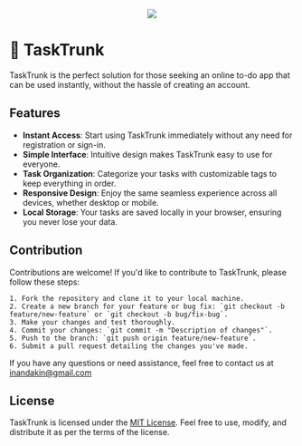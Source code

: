 <p align="center">
  <img src="https://i.imgur.com/6Zgynca.png">
</p>

# 📝 TaskTrunk

TaskTrunk is the perfect solution for those seeking an online to-do app that can be used instantly, without the hassle of creating an account.

## Features

- **Instant Access**: Start using TaskTrunk immediately without any need for registration or sign-in.
- **Simple Interface**: Intuitive design makes TaskTrunk easy to use for everyone.
- **Task Organization**: Categorize your tasks with customizable tags to keep everything in order.
- **Responsive Design**: Enjoy the same seamless experience across all devices, whether desktop or mobile.
- **Local Storage**: Your tasks are saved locally in your browser, ensuring you never lose your data.
## Contribution

  Contributions are welcome! If you'd like to contribute to TaskTrunk, please follow these steps:

    1. Fork the repository and clone it to your local machine.
    2. Create a new branch for your feature or bug fix: `git checkout -b feature/new-feature` or `git checkout -b bug/fix-bug`.
    3. Make your changes and test thoroughly.
    4. Commit your changes: `git commit -m "Description of changes"`.
    5. Push to the branch: `git push origin feature/new-feature`.
    6. Submit a pull request detailing the changes you've made.

  If you have any questions or need assistance, feel free to contact us at [inandakin@gmail.com](mailto:your_email@example.com)

## License

TaskTrunk is licensed under the [MIT License](LICENSE). Feel free to use, modify, and distribute it as per the terms of the license.

